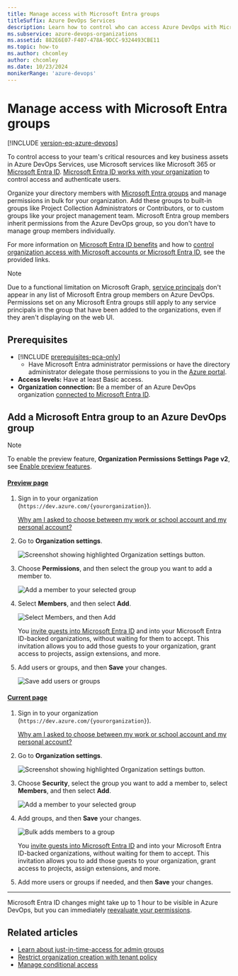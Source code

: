 ```yaml
---
title: Manage access with Microsoft Entra groups
titleSuffix: Azure DevOps Services
description: Learn how to control who can access Azure DevOps with Microsoft Entra groups
ms.subservice: azure-devops-organizations
ms.assetid: 882E6E07-F407-478A-9DCC-9324493CBE11
ms.topic: how-to
ms.author: chcomley
author: chcomley
ms.date: 10/23/2024
monikerRange: 'azure-devops'
---
```



# Manage access with Microsoft Entra groups

[!INCLUDE [version-eq-azure-devops](../../includes/version-eq-azure-devops.md)]

To control access to your team's critical resources and key business assets in Azure DevOps Services, use Microsoft services like Microsoft 365 or [Microsoft Entra ID](https://azure.microsoft.com/services/active-directory/). [Microsoft Entra ID works with your organization](access-with-azure-ad.md) to control access and authenticate users.

Organize your directory members with [Microsoft Entra groups](/azure/active-directory/fundamentals/active-directory-manage-groups) and manage permissions in bulk for your organization. Add these groups to built-in groups like Project Collection Administrators or Contributors, or to custom groups like your project management team. Microsoft Entra group members inherit permissions from the Azure DevOps group, so you don't have to manage group members individually.

For more information on [Microsoft Entra ID benefits](/azure/active-directory/fundamentals/active-directory-whatis) and how to [control organization access with Microsoft accounts or Microsoft Entra ID](access-with-azure-ad.md), see the provided links.

> [!NOTE]
> Due to a functional limitation on Microsoft Graph, [service principals](../../integrate/get-started/authentication/service-principal-managed-identity.md) don't appear in any list of Microsoft Entra group members on Azure DevOps. Permissions set on any Microsoft Entra groups still apply to any service principals in the group that have been added to the organizations, even if they aren't displaying on the web UI.

## Prerequisites

- [!INCLUDE [prerequisites-pca-only](../../includes/prerequisites-pca-only.md)]
  - Have Microsoft Entra administrator permissions or have the directory administrator delegate those permissions to you in the [Azure portal](https://portal.azure.com).
- **Access levels:** Have at least Basic access.
- **Organization connection:** Be a member of an Azure DevOps organization [connected to Microsoft Entra ID](connect-organization-to-azure-ad.md).

<a name='add-an-azure-ad-group-to-an-azure-devops-group'></a>

## Add a Microsoft Entra group to an Azure DevOps group

> [!NOTE]   
> To enable the preview feature, **Organization Permissions Settings Page v2**, see [Enable preview features](../../project/navigation/preview-features.md).

#### [Preview page](#tab/preview-page) 

1. Sign in to your organization (```https://dev.azure.com/{yourorganization}```).

    [Why am I asked to choose between my work or school account and my personal account?](faq-user-and-permissions-management.yml#ChooseOrgAcctMSAcct)

2.  Go to **Organization settings**.

    ![Screenshot showing highlighted Organization settings button.](../../media/settings/open-admin-settings-vert.png)

3. Choose **Permissions**, and then select the group you want to add a member to.

   ![Add a member to your selected group](media/user-hub/choose-permissions-select-group.png)

4. Select **Members**, and then select **Add**.

    ![Select Members, and then Add](media/user-hub/select-members-add.png)

    You [invite guests into Microsoft Entra ID](https://devblogs.microsoft.com/devops/inviting-directory-guests-to-aad-backed-vsts-accounts/) and into your Microsoft Entra ID-backed organizations, without waiting for them to accept. This invitation allows you to add those guests to your organization, grant access to projects, assign extensions, and more.

5. Add users or groups, and then **Save** your changes.

   ![Save add users or groups](media/user-hub/save-add-users-groups.png)

#### [Current page](#tab/current-page)

1. Sign in to your organization (```https://dev.azure.com/{yourorganization}```).

    [Why am I asked to choose between my work or school account and my personal account?](faq-user-and-permissions-management.yml#ChooseOrgAcctMSAcct)

2.  Go to **Organization settings**.

    ![Screenshot showing highlighted Organization settings button.](../../media/settings/open-admin-settings-vert.png)

3. Choose **Security**, select the group you want to add a member to, select **Members**, and then select **Add**.

   ![Add a member to your selected group](media/manage-azure-ad-groups/admin-settings-security-choose-group-add-member.png)
4. Add groups, and then **Save** your changes.

    ![Bulk adds members to a group](media/manage-azure-ad-groups/bulk-add-groups.png)

    You [invite guests into Microsoft Entra ID](https://devblogs.microsoft.com/devops/inviting-directory-guests-to-aad-backed-vsts-accounts/) and into your Microsoft Entra ID-backed organizations, without waiting for them to accept. This invitation allows you to add those guests to your organization, grant access to projects, assign extensions, and more.

5. Add more users or groups if needed, and then **Save** your changes.

* * *

Microsoft Entra ID changes might take up to 1 hour to be visible in Azure DevOps, but you can immediately [reevaluate your permissions](../security/request-changes-permissions.md#refresh-or-re-evaluate-your-permissions).

## Related articles

- [Learn about just-in-time-access for admin groups](../security/security-best-practices.md#just-in-time-access-for-admin-groups)
- [Restrict organization creation with tenant policy](azure-ad-tenant-policy-restrict-org-creation.md)
- [Manage conditional access](change-application-access-policies.md)
